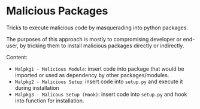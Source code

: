 # Malicious Packages

Tricks to execute malicious code by masquerading into python packages.

The purposes of this approach is mostly to compromising developer or end-user, by tricking them to install malicious packages directly or indirectly.

Content:
- `Malpkg1 - Malicious Module`: insert code into package that would be imported or used as dependency by other packages/modules.
- `Malpkg2 - Malicious Setup`: insert code into `setup.py` and execute it during installation
- `Malpkg3 - Malicous Setup (Hook)`: insert code into `setup.py` and hook into function for installation.
